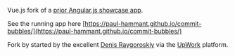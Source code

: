 Vue.js fork of a [prior Angular.js showcase app](https://github.com/paul-hammant/angular-commit-bubbles/).

See the running app here [https://paul-hammant.github.io/commit-bubbles/](https://paul-hammant.github.io/commit-bubbles/)

Fork by started by the excellent [Denis Raygoroskiy](https://github.com/Rainfall) via the [UpWork](https://www.upwork.com/o/profiles/users/_~0177e9734428c559dc) platform.
